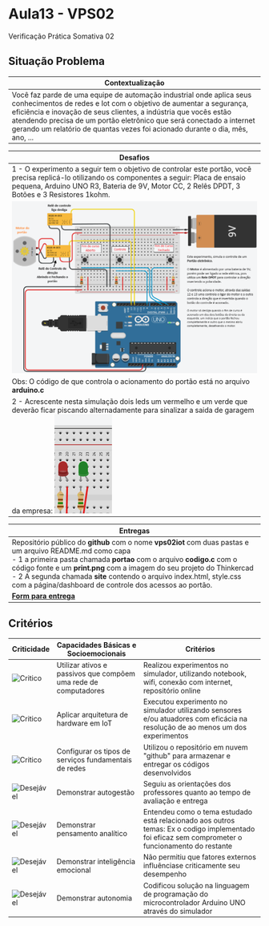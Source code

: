 # Aula13 - VPS02
Verificação Prática Somativa 02

## Situação Problema

|Contextualização|
|-|
|Você faz parde de uma equipe de automação industrial onde aplica seus conhecimentos de redes e Iot com o objetivo de aumentar a segurança, eficiência e inovação de seus clientes, a indústria que vocês estão atendendo precisa de um portão eletrônico que será conectado a internet gerando um relatório de quantas vezes foi acionado durante o dia, mês, ano, ... |

|Desafios|
|-|
|1 - O experimento a seguir tem o objetivo de controlar este portão, você precisa replicá-lo otilizando os componentes a seguir: Placa de ensaio pequena, Arduino UNO R3, Bateria de 9V, Motor CC, 2 Relês DPDT, 3 Botões e 3 Resistores 1kohm.|
|![Experimento](./portao.png)|
|Obs: O código de que controla o acionamento do portão está no arquivo **arduino.c**|
|2 - Acrescente nesta simulação dois leds um vermelho e um verde que deverão ficar piscando alternadamente para sinalizar a saida de garagem da empresa: ![leds](./leds.png)|

|Entregas|
|-|
|Repositório público do **github** com o nome **vps02iot** com duas pastas e um arquivo README.md como capa<br> - 1 a primeira pasta chamada **portao** com o arquivo **codigo.c** com o código fonte e um **print.png** com a imagem do seu projeto do Thinkercad<br> - 2 A segunda chamada **site** contendo o arquivo index.html, style.css com a página/dashboard de controle dos acessos ao portão.|
|**[Form para entrega](https://forms.gle/Q4TYwLApWTPNwk9C8)**|

## Critérios
|Criticidade|Capacidades Básicas e Socioemocionais|Critérios|
|-|-|-|
|![Critico](https://raw.githubusercontent.com/wellifabio/senai2023/main/outros/assets/critico.png)|Utilizar ativos e passivos que compõem uma rede de computadores|Realizou experimentos no simulador, utilizando notebook, wifi, conexão com internet, repositório online|
|![Critico](https://raw.githubusercontent.com/wellifabio/senai2023/main/outros/assets/critico.png)|Aplicar arquitetura de hardware em IoT|Executou experimento no simulador utilizando sensores e/ou atuadores com eficácia na resolução de ao menos um dos experimentos|
|![Critico](https://raw.githubusercontent.com/wellifabio/senai2023/main/outros/assets/critico.png)|Configurar os tipos de serviços fundamentais de redes|Utilizou o repositório em nuvem "github" para armazenar e entregar os códigos desenvolvidos|
|![Desejável](https://raw.githubusercontent.com/wellifabio/senai2023/main/outros/assets/desejavel.png)|Demonstrar autogestão|Seguiu as orientações dos professores quanto ao tempo de avaliação e entrega|
|![Desejável](https://raw.githubusercontent.com/wellifabio/senai2023/main/outros/assets/desejavel.png)|Demonstrar pensamento analítico|Entendeu como o tema estudado está relacionado aos outros temas: Ex o codigo implementado foi eficaz sem comprometer o funcionamento do restante|
|![Desejável](https://raw.githubusercontent.com/wellifabio/senai2023/main/outros/assets/desejavel.png)|Demonstrar inteligência emocional|Não permitiu que fatores externos influênciase criticamente seu desempenho|
|![Desejável](https://raw.githubusercontent.com/wellifabio/senai2023/main/outros/assets/desejavel.png)|Demonstrar autonomia|Codificou solução na linguagem de programação do microcontrolador Arduino UNO através do simulador|
